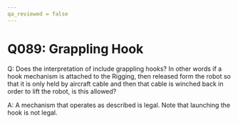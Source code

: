 ```yaml
---
qa_reviewed = false
---
```


# Q089: Grappling Hook

Q: Does the interpretation of <RG06> include grappling hooks? In other words if a hook mechanism is attached to the Rigging, then released form the robot so that it is only held by aircraft cable and then that cable is winched back in order to lift the robot, is this allowed?

A: A mechanism that operates as described is legal. Note that launching the hook is not legal.